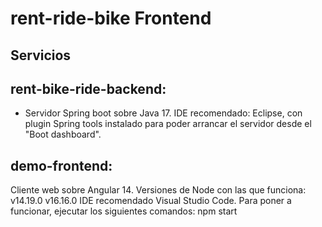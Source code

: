 # rent-ride-bike Frontend

## Servicios

## rent-bike-ride-backend:
- Servidor Spring boot sobre Java 17.
IDE recomendado: Eclipse, con plugin Spring tools instalado para poder arrancar el servidor desde el "Boot dashboard".
## demo-frontend: 
Cliente web sobre Angular 14.
Versiones de Node con las que funciona:
v14.19.0
v16.16.0
IDE recomendado Visual Studio Code.
Para poner a funcionar, ejecutar los siguientes comandos:
npm start